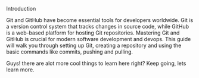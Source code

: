 Introduction

Git and GitHub have become essential tools for developers worldwide. Git is a version control system that tracks changes in source code, while GitHub is a web-based platform for hosting Git repositories. Mastering Git and GitHub is crucial for modern software development and devops. This guide will walk you through setting up Git, creating a repository and using the basic commands like commits, pushing and pulling.

Guys! there are alot more cool things to learn here right?
Keep going, lets learn more.
